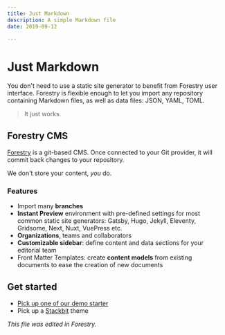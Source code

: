 ```yaml
---
title: Just Markdown
description: A simple Markdown file
date: 2019-09-12

---
```

# Just Markdown

You don't need to use a static site generator to benefit from Forestry user interface. Forestry is flexible enough to let you import any repository containing Markdown files, as well as data files: JSON, YAML, TOML.

> It just works.

## Forestry CMS

[Forestry](https://forestry.io) is a git-based CMS. Once connected to your Git provider, it will commit back changes to your repository.

 We don't store your content, _you_ do. 

### Features

* Import many **branches**
* **Instant Preview** environment with pre-defined settings for most common static site generators: Gatsby, Hugo, Jekyll, Eleventy, Gridsome, Next, Nuxt, VuePress etc.
* **Organizations**, teams and collaborators
* **Customizable sidebar**: define content and data sections for your editorial team
* Front Matter Templates: create **content models** from existing documents to ease the creation of new documents

## Get started

* [Pick up one of our demo starter](https://forestry.io/starters)
* Pick up a [Stackbit](https://stackbit.com) theme

_This file was edited in Forestry._